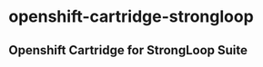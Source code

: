 openshift-cartridge-strongloop
==============================

## Openshift Cartridge for StrongLoop Suite
